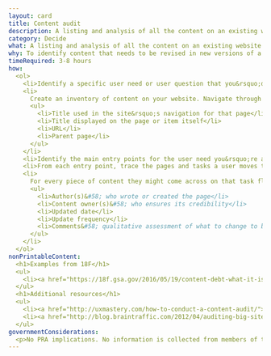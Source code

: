 ```yaml
---
layout: card
title: Content audit
description: A listing and analysis of all the content on an existing website (including pages, files, videos, audio or other data) that your users might reasonably encounter.
category: Decide
what: A listing and analysis of all the content on an existing website (including pages, files, videos, audio or other data) that your users might reasonably encounter.
why: To identify content that needs to be revised in new versions of a website. Content audits can also help you identify who is responsible for content, how often it should be updated, and what role a particular piece of content plays for users.
timeRequired: 3-8 hours
how:
  <ol>
    <li>Identify a specific user need or user question that you&rsquo;d like to address.</li>
    <li>
      Create an inventory of content on your website. Navigate through the site from the home page and note the following about every piece of content. (For repeated items like blog posts, consider capturing just a sample.)
      <ul>
        <li>Title used in the site&rsquo;s navigation for that page</li>
        <li>Title displayed on the page or item itself</li>
        <li>URL</li>
        <li>Parent page</li>
      </ul>
    </li>
    <li>Identify the main entry points for the user need you&rsquo;re addressing. This could be external marketing, the homepage, a microsite, or another page.</li>
    <li>From each entry point, trace the pages and tasks a user moves through until they address their need.</li>
    <li>
      For every piece of content they might come across on that task flow, note&#58;
      <ul>
        <li>Author(s)&#58; who wrote or created the page</li>
        <li>Content owner(s)&#58; who ensures its credibility</li>
        <li>Updated date</li>
        <li>Update frequency</li>
        <li>Comments&#58; qualitative assessment of what to change to better address your identified user need</li>
      </ul>
    </li>
  </ol>
nonPrintableContent:
  <h1>Examples from 18F</h1>
  <ul>
    <li><a href="https://18f.gsa.gov/2016/05/19/content-debt-what-it-is-where-to-find-it-and-how-to-prevent-it-in-the-first-place/">&quot;Content debt&colon; What it is, where to find it, and how to prevent it in the first place&quot;</a> Melody Kramer.</li>
  </ul>
  <h1>Additional resources</h1>
  <ul>
    <li><a href="http://uxmastery.com/how-to-conduct-a-content-audit/">&ldquo;How to Conduct a Content Audit.&rdquo;</a> UX Mastery.</li>
    <li><a href="http://blog.braintraffic.com/2012/04/auditing-big-sites-doesn%E2%80%99t-have-to-be-taxing/">&ldquo;Auditing Big Sites Doesn&rsquo;t Have to Be Taxing.&rdquo;</a> Christine Anameier.</li>
  </ul>
governmentConsiderations:
  <p>No PRA implications. No information is collected from members of the public.</p>
---
```

